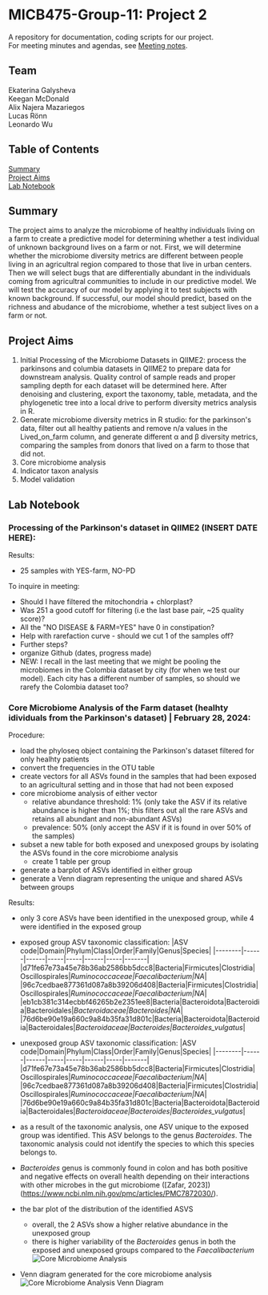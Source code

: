 # MICB475-Group-11: Project 2
A repository for documentation, coding scripts for our project.<br>
For meeting minutes and agendas, see [Meeting notes](https://github.com/lucasronny/MICB475-Group-11/tree/3647d9e5b9e84cc3018353200aefe5036ffafb39/notes).

## Team
Ekaterina Galysheva <br> Keegan McDonald <br> Alix Najera Mazariegos <br> Lucas Rönn <br> Leonardo Wu

## Table of Contents
[Summary](#summary) <br>
[Project Aims](#project-Aims)<br>
[Lab Notebook](#lab-Notebook)<br>

## Summary
The project aims to analyze the microbiome of healthy individuals living on a farm to create a predictive model for determining whether a test individual of unknown background lives on a farm or not. First, we will determine whether the microbiome diversity metrics are different between people living in an agricultral region compared to those that live in urban centers. Then we will select bugs that are differentially abundant in the individuals coming from agricultral communities to include in our predictive model. We will test the accuracy of our model by applying it to test subjects with known background. If successful, our model should predict, based on the richness and abudance of the microbiome, whether a test subject lives on a farm or not.

## Project Aims
1. Initial Processing of the Microbiome Datasets in QIIME2: process the parkinsons and columbia datasets in QIIME2 to prepare data for downstream analysis. Quality control of sample reads and proper sampling depth for each dataset will be determined here. After denoising and clustering, export the taxonomy, table, metadata, and the phylogenetic tree into a local drive to perform diversity metrics analysis in R.
2. Generate microbiome diversity metrics in R studio: for the parkinson's data, filter out all healthy patients and remove n/a values in the Lived_on_farm column, and generate different &alpha; and &beta; diversity metrics, comparing the samples from donors that lived on a farm to those that did not.
3. Core microbiome analysis
4. Indicator taxon analysis
5. Model validation

## Lab Notebook

### Processing of the Parkinson's dataset in QIIME2 (INSERT DATE HERE):

Results:
- 25 samples with YES-farm, NO-PD

To inquire in meeting: 
- Should I have filtered the mitochondria + chlorplast?
- Was 251 a good cutoff for filtering (i.e the last base pair, ~25 quality score)? 
- All the "NO DISEASE & FARM=YES" have 0 in constipation?
- Help with rarefaction curve - should we cut 1 of the samples off?
- Further steps?
- organize Github (dates, progress made)
- NEW: I recall in the last meeting that we might be pooling the microbiomes in the Colombia dataset by city (for when we test our model). Each city has a different number of samples, so should we rarefy the Colombia dataset too?

### Core Microbiome Analysis of the Farm dataset (healhty idividuals from the Parkinson's dataset) | February 28, 2024:

Procedure:
- load the phyloseq object containing the Parkinson's dataset filtered for only healhty patients
- convert the frequencies in the OTU table
- create vectors for all ASVs found in the samples that had been exposed to an agricultural setting and in those that had not been exposed
- core microbiome analysis of either vector
	- relative abundance threshold: 1% (only take the ASV if its relative abundance is higher than 1%; this filters out all the rare ASVs and retains all abundant and non-abundant ASVs)
	- prevalence: 50% (only accept the ASV if it is found in over 50% of the samples)
- subset a new table for both exposed and unexposed groups by isolating the ASVs found in the core microbiome analysis
	- create 1 table per group
- generate a barplot of ASVs identified in either group
- generate a Venn diagram representing the unique and shared ASVs between groups

Results:
- only 3 core ASVs have been identified in the unexposed group, while 4 were identified in the exposed group
- exposed group ASV taxonomic classification:
|ASV code|Domain|Phylum|Class|Order|Family|Genus|Species|
|--------|------|------|-----|-----|------|-----|-------|
|d71fe67e73a45e78b36ab2586bb5dcc8|Bacteria|Firmicutes|Clostridia|Oscillospirales|_Ruminococcaceae|Faecalibacterium|NA_|
|96c7cedbae877361d087a8b39206d408|Bacteria|Firmicutes|Clostridia|Oscillospirales|_Ruminococcaceae|Faecalibacterium|NA_|
|eb1cb381c314ecbbf46265b2e2351ee8|Bacteria|Bacteroidota|Bacteroidia|Bacteroidales|_Bacteroidaceae|Bacteroides|NA_|
|76d6be90e19a660c9a84b35fa31d801c|Bacteria|Bacteroidota|Bacteroidia|Bacteroidales|_Bacteroidaceae|Bacteroides|Bacteroides_vulgatus_|

- unexposed group ASV taxonomic classification:
|ASV code|Domain|Phylum|Class|Order|Family|Genus|Species|
|--------|------|------|-----|-----|------|-----|-------|
|d71fe67e73a45e78b36ab2586bb5dcc8|Bacteria|Firmicutes|Clostridia|Oscillospirales|_Ruminococcaceae|Faecalibacterium|NA_|
|96c7cedbae877361d087a8b39206d408|Bacteria|Firmicutes|Clostridia|Oscillospirales|_Ruminococcaceae|Faecalibacterium|NA_|
|76d6be90e19a660c9a84b35fa31d801c|Bacteria|Bacteroidota|Bacteroidia|Bacteroidales|_Bacteroidaceae|Bacteroides|Bacteroides_vulgatus_|

- as a result of the taxonomic analysis, one ASV unique to the exposed group was identified. This ASV belongs to the genus _Bacteroides_. The taxonomic analysis could not identify the species to which this species belongs to.
- _Bacteroides_ genus is commonly found in colon and has both positive and negative effects on overall health depending on their interactions with other microbes in the gut microbiome ([Zafar, 2023])(https://www.ncbi.nlm.nih.gov/pmc/articles/PMC7872030/).

- the bar plot of the distribution of the identified ASVS
	- overall, the 2 ASVs show a higher relative abundance in the unexposed group
	- there is higher variability of the _Bacteroides_ genus in both the exposed and unexposed groups compared to the _Faecalibacterium_
![Core Microbiome Analysis](url)

- Venn diagram generated for the core microbiome analysis
![Core Microbiome Analysis Venn Diagram](url)

